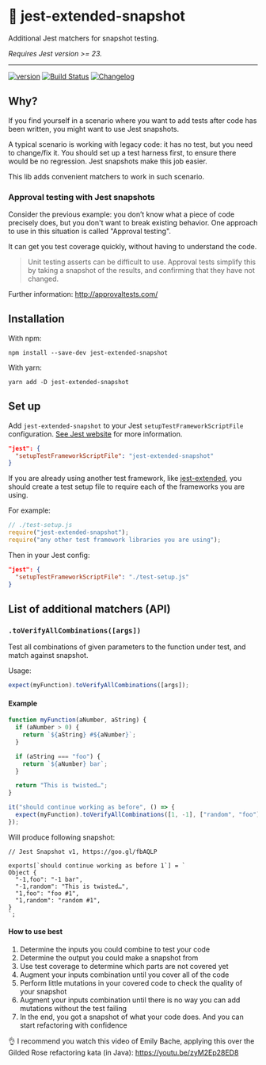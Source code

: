 # 👹 jest-extended-snapshot

Additional Jest matchers for snapshot testing.

_Requires Jest version >= 23._

---

[![version](https://img.shields.io/npm/v/jest-extended-snapshot.svg?logo=npm)](https://www.npmjs.com/package/jest-extended-snapshot)
[![Build Status](https://travis-ci.org/nicoespeon/jest-extended-snapshot.svg?branch=master)](https://travis-ci.org/nicoespeon/jest-extended-snapshot)
[![Changelog](https://img.shields.io/badge/%F0%9F%93%94-changelog-CD9523.svg)](https://github.com/nicoespeon/jest-extended-snapshot/blob/master/CHANGELOG.md)

## Why?

If you find yourself in a scenario where you want to add tests after code has been written, you might want to use Jest snapshots.

A typical scenario is working with legacy code: it has no test, but you need to change/fix it. You should set up a test harness first, to ensure there would be no regression. Jest snapshots make this job easier.

This lib adds convenient matchers to work in such scenario.

### Approval testing with Jest snapshots

Consider the previous example: you don’t know what a piece of code precisely does, but you don't want to break existing behavior. One approach to use in this situation is called "Approval testing".

It can get you test coverage quickly, without having to understand the code.

> Unit testing asserts can be difficult to use. Approval tests simplify this by taking a snapshot of the results, and confirming that they have not changed.

Further information: http://approvaltests.com/

## Installation

With npm:

```
npm install --save-dev jest-extended-snapshot
```

With yarn:

```
yarn add -D jest-extended-snapshot
```

## Set up

Add `jest-extended-snapshot` to your Jest `setupTestFrameworkScriptFile` configuration. [See Jest website](https://jestjs.io/docs/en/configuration.html#setuptestframeworkscriptfile-string) for more information.

```json
"jest": {
  "setupTestFrameworkScriptFile": "jest-extended-snapshot"
}
```

If you are already using another test framework, like [jest-extended](https://github.com/jest-community/jest-extended), you should create a test setup file to require each of the frameworks you are using.

For example:

```js
// ./test-setup.js
require("jest-extended-snapshot");
require("any other test framework libraries you are using");
```

Then in your Jest config:

```json
"jest": {
  "setupTestFrameworkScriptFile": "./test-setup.js"
}
```

## List of additional matchers (API)

### `.toVerifyAllCombinations([args])`

Test all combinations of given parameters to the function under test, and match against snapshot.

Usage:

```js
expect(myFunction).toVerifyAllCombinations([args]);
```

#### Example

```js
function myFunction(aNumber, aString) {
  if (aNumber > 0) {
    return `${aString} #${aNumber}`;
  }

  if (aString === "foo") {
    return `${aNumber} bar`;
  }

  return "This is twisted…";
}

it("should continue working as before", () => {
  expect(myFunction).toVerifyAllCombinations([1, -1], ["random", "foo"]);
});
```

Will produce following snapshot:

```
// Jest Snapshot v1, https://goo.gl/fbAQLP

exports[`should continue working as before 1`] = `
Object {
  "-1,foo": "-1 bar",
  "-1,random": "This is twisted…",
  "1,foo": "foo #1",
  "1,random": "random #1",
}
`;
```

#### How to use best

1. Determine the inputs you could combine to test your code
1. Determine the output you could make a snapshot from
1. Use test coverage to determine which parts are not covered yet
1. Augment your inputs combination until you cover all of the code
1. Perform little mutations in your covered code to check the quality of your snapshot
1. Augment your inputs combination until there is no way you can add mutations without the test failing
1. In the end, you got a snapshot of what your code does. And you can start refactoring with confidence

👌 I recommend you watch this video of Emily Bache, applying this over the Gilded Rose refactoring kata (in Java): https://youtu.be/zyM2Ep28ED8
